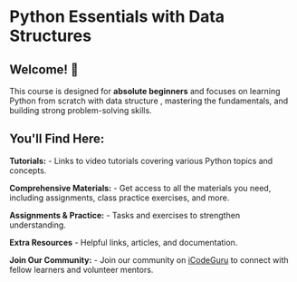 # Python Essentials with Data Structures

## Welcome! 👋 

This course is designed for **absolute beginners** and focuses on learning Python from scratch with data structure , mastering the fundamentals, and building strong problem-solving skills.  

## **You'll Find Here:**

**Tutorials:** - Links to video tutorials covering various Python topics and concepts.

**Comprehensive Materials:** - Get access to all the materials you need, including assignments, class practice exercises, and more.

**Assignments & Practice:** -  Tasks and exercises to strengthen understanding.

**Extra Resources** - Helpful links, articles, and documentation.

**Join Our Community:** - Join our community on [iCodeGuru](www.icode.guru/join) to connect with fellow learners and volunteer mentors.